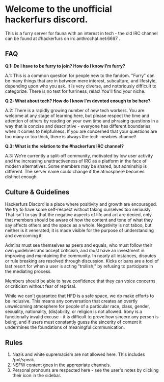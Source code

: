 # Welcome to the unofficial hackerfurs discord.

This is a furry server for fauna with an interest in tech - the old IRC channel can be found at #hackerfurs on irc.anthrochat.net:6667 .

## FAQ
**Q.1: Do I have to be furry to join? How do I know I'm furry?**

A.1: This is a common question for people new to the fandom. "Furry" can be many things that are in between mere interest, subculture, and lifestyle, depending upon who you ask. It is very diverse, and notoriously difficult to categorize. There is no test for furriness, relax! You'll find your niche.

**Q.2: What about tech? How do I know I'm devoted enough to be here?**

A.2: There is a rapidly growing number of new tech workers. You are welcome at any stage of learning here, but please respect the time and attention of others by reading on your own time and phrasing questions in a way that is concise and descriptive - everyone has different boundaries when it comes to helpfulness. If you are concerned that your questions are too many or too thick, there is always the tech-newbies channel!

**Q.3: What is the relation to the #hackerfurs IRC channel?**

A.3: We're currently a split-off community, motivated by low user activity and the increasing unattractiveness of IRC as a platform in the face of modern alternatives. Some members may be shared, but adminship is different. The server name could change if the atmosphere becomes distinct enough.

## Culture & Guidelines
Hackerfurs Discord is a place where positivity and growth are encouraged. We try to have some self-respect without taking ourselves too seriously. That isn't to say that the negative aspects of life and art are denied, only that members should be aware of how the content and tone of what they say affects others and the space as a whole. Negativity is not taboo, but neither is it venerated; it is made visible for the purpose of understanding and overcoming it.

Admins must see themselves as peers and equals, who must follow their own guidelines and accept criticism, and must have an investment in improving and maintaining the community. In nearly all instances, disputes or rule breaking are resolved through discussion. Kicks or bans are a tool of last resort for when a user is acting "trollish," by refusing to participate in the mediating process.

Members should be able to have confidence that they can voice concerns or criticism without fear of reprisal.

While we can't guarantee that HFD is a safe space, we do make efforts to be inclusive. This means any conversation that creates an overtly unwelcoming atmosphere for people of a particular race, class, gender, sexuality, nationality, (dis)ability, or religion is not allowed. Irony is a functionally invalid excuse - it is difficult to prove how sincere any person is being, and if users must constantly guess the sincerity of content it undermines the foundations of meaningful communication.

## Rules
1. Nazis and white supremacism are not allowed here. This includes /pol/speak.
2. NSFW content goes in the appropriate channels.
3. Personal pronouns are respected here - see the user's notes by clicking their icon in the sidebar.
